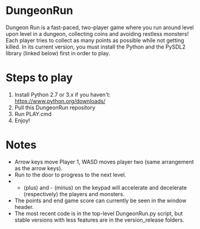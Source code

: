 DungeonRun
==========

Dungeon Run is a fast-paced, two-player game where you run around level upon level in a dungeon, collecting coins and avoiding restless monsters!
Each player tries to collect as many points as possible while not getting killed.
In its current version, you must install the Python and the PySDL2 library (linked below) first in order to play.

# Steps to play

1. Install Python 2.7 or 3.x if you haven't: https://www.python.org/downloads/
2. Pull this DungeonRun repository
3. Run PLAY.cmd
4. Enjoy!

# Notes

- Arrow keys move Player 1, WASD moves player two (same arrangement as the arrow keys).
- Run to the door to progress to the next level.
- + (plus) and - (minus) on the keypad will accelerate and decelerate (respectively) the players and monsters.
- The points and end game score can currently be seen in the window header.
- The most recent code is in the top-level DungeonRun.py script, but stable versions with less features are in the version_release folders.
